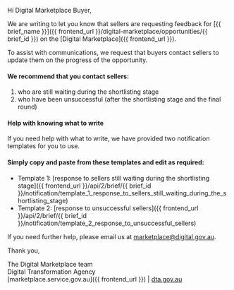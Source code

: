 Hi Digital Marketplace Buyer,  
  
We are writing to let you know that sellers are requesting feedback for [{{ brief_name }}]({{ frontend_url }}/digital-marketplace/opportunities/{{ brief_id }}) on the [Digital Marketplace]({{ frontend_url }}).  
  
To assist with communications, we request that buyers contact sellers to update them on the progress of the opportunity.  
  
#### We recommend that you contact sellers:  
  
1. who are still waiting during the shortlisting stage 
2. who have been unsuccessful (after the shortlisting stage and the final round) 
  
#### Help with knowing what to write  
If you need help with what to write, we have provided two notification templates for you to use.  


#### Simply copy and paste from these templates and edit as required:  

- Template 1: [response to sellers still waiting during the shortlisting stage]({{ frontend_url }}/api/2/brief/{{ brief_id }}/notification/template_1_response_to_sellers_still_waiting_during_the_shortlisting_stage)  
- Template 2: [response to unsuccessful sellers]({{ frontend_url }}/api/2/brief/{{ brief_id }}/notification/template_2_response_to_unsuccessful_sellers)  
  
If you need further help, please email us at [marketplace@digital.gov.au](mailto:marketplace@digital.gov.au).  
  
Thank you,  
  
The Digital Marketplace team  
Digital Transformation Agency  
[marketplace.service.gov.au]({{ frontend_url }}) | [dta.gov.au](https://dta.gov.au)
